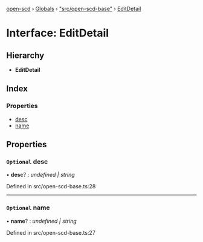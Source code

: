 [open-scd](../README.md) › [Globals](../globals.md) › ["src/open-scd-base"](../modules/_src_open_scd_base_.md) › [EditDetail](_src_open_scd_base_.editdetail.md)

# Interface: EditDetail

## Hierarchy

* **EditDetail**

## Index

### Properties

* [desc](_src_open_scd_base_.editdetail.md#optional-desc)
* [name](_src_open_scd_base_.editdetail.md#optional-name)

## Properties

### `Optional` desc

• **desc**? : *undefined | string*

Defined in src/open-scd-base.ts:28

___

### `Optional` name

• **name**? : *undefined | string*

Defined in src/open-scd-base.ts:27
